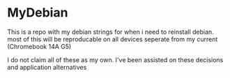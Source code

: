 # MyDebian

This is a repo with my debian strings for when i need to reinstall debian. most of this will be reproducable on all devices seperate from my current (Chromebook 14A G5)

I do not claim all of these as my own. I've been assisted on these decisions and application alternatives
